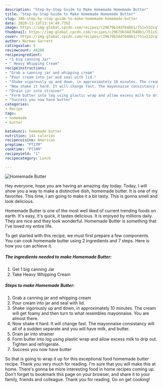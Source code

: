 ```yaml
---
description: "Step-by-Step Guide to Make Homemade Homemade Butter"
title: "Step-by-Step Guide to Make Homemade Homemade Butter"
slug: 346-step-by-step-guide-to-make-homemade-homemade-butter
date: 2020-11-13T13:14:49.735Z
image: https://img-global.cpcdn.com/recipes/c29679b34d7640b1/751x532cq70/homemade-butter-recipe-main-photo.jpg
thumbnail: https://img-global.cpcdn.com/recipes/c29679b34d7640b1/751x532cq70/homemade-butter-recipe-main-photo.jpg
cover: https://img-global.cpcdn.com/recipes/c29679b34d7640b1/751x532cq70/homemade-butter-recipe-main-photo.jpg
author: Norman Garrett
ratingvalue: 5
reviewcount: 48200
recipeingredient:
- "1 big canning Jar"
- " Heavy Whipping Cream"
recipeinstructions:
- "Grab a canning jar and whipping cream"
- "Pour cream into jar and seal with lid."
- "Shake vigorously up and down, in approximately 10 minutes. The cream will get foamy and then turn to what resembles mayonnaise. You are almost there."
- "Now shake it hard. It will change fast. The mayonnaise consistancy will all of a sudden separate and you will have milk, and butter."
- "Drain jar into strainer"
- "Form butter into log using plastic wrap and allow excess milk to drip out. Tighten and refrigerate."
- "Success you now have butter"
categories:
- Recipe
tags:
- homemade
- butter

katakunci: homemade butter 
nutrition: 141 calories
recipecuisine: American
preptime: "PT17M"
cooktime: "PT34M"
recipeyield: "1"
recipecategory: Lunch

---
```



![Homemade Butter](https://img-global.cpcdn.com/recipes/c29679b34d7640b1/751x532cq70/homemade-butter-recipe-main-photo.jpg)

Hey everyone, hope you are having an amazing day today. Today, I will show you a way to make a distinctive dish, homemade butter. It is one of my favorites. This time, I am going to make it a bit tasty. This is gonna smell and look delicious.



Homemade Butter is one of the most well liked of current trending foods on earth. It's easy, it's quick, it tastes delicious. It is enjoyed by millions daily. They are nice and they look wonderful. Homemade Butter is something that I've loved my entire life.


To get started with this recipe, we must first prepare a few components. You can cook homemade butter using 2 ingredients and 7 steps. Here is how you can achieve it.

<!--inarticleads1-->

##### The ingredients needed to make Homemade Butter:

1. Get 1 big canning Jar
1. Take  Heavy Whipping Cream




<!--inarticleads2-->

##### Steps to make Homemade Butter:

1. Grab a canning jar and whipping cream
1. Pour cream into jar and seal with lid.
1. Shake vigorously up and down, in approximately 10 minutes. The cream will get foamy and then turn to what resembles mayonnaise. You are almost there.
1. Now shake it hard. It will change fast. The mayonnaise consistancy will all of a sudden separate and you will have milk, and butter.
1. Drain jar into strainer
1. Form butter into log using plastic wrap and allow excess milk to drip out. Tighten and refrigerate.
1. Success you now have butter




So that is going to wrap it up for this exceptional food homemade butter recipe. Thank you very much for reading. I'm sure that you will make this at home. There's gonna be more interesting food in home recipes coming up. Don't forget to bookmark this page on your browser, and share it to your family, friends and colleague. Thank you for reading. Go on get cooking!
